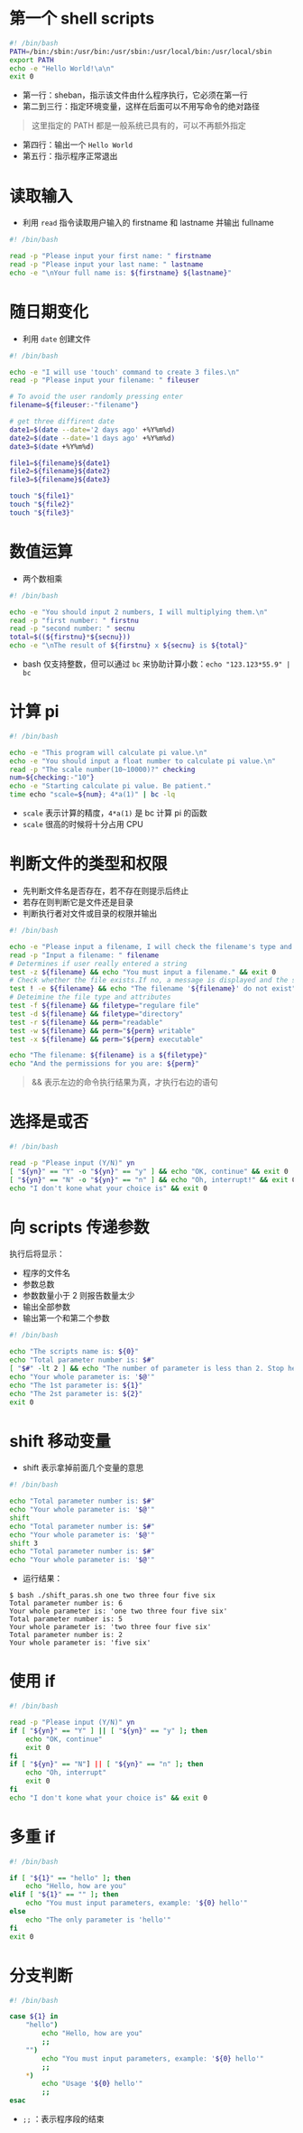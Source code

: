 # 第一个 shell scripts

```bash
#! /bin/bash
PATH=/bin:/sbin:/usr/bin:/usr/sbin:/usr/local/bin:/usr/local/sbin
export PATH
echo -e "Hello World!\a\n"
exit 0
```

- 第一行：sheban，指示该文件由什么程序执行，它必须在第一行
- 第二到三行：指定环境变量，这样在后面可以不用写命令的绝对路径

> 这里指定的 PATH 都是一般系统已具有的，可以不再额外指定

- 第四行：输出一个 `Hello World` 
- 第五行：指示程序正常退出

# 读取输入

- 利用 `read` 指令读取用户输入的 firstname 和 lastname 并输出 fullname

```bash
#! /bin/bash

read -p "Please input your first name: " firstname
read -p "Please input your last name: " lastname
echo -e "\nYour full name is: ${firstname} ${lastname}"
```

# 随日期变化

- 利用 `date` 创建文件

```bash
#! /bin/bash

echo -e "I will use 'touch' command to create 3 files.\n"
read -p "Please input your filename: " fileuser

# To avoid the user randomly pressing enter
filename=${fileuser:-"filename"}

# get three diffirent date
date1=$(date --date='2 days ago' +%Y%m%d)
date2=$(date --date='1 days ago' +%Y%m%d)
date3=$(date +%Y%m%d)

file1=${filename}${date1}
file2=${filename}${date2}
file3=${filename}${date3}

touch "${file1}"
touch "${file2}"
touch "${file3}"
```

# 数值运算

- 两个数相乘

```bash
#! /bin/bash

echo -e "You should input 2 numbers, I will multiplying them.\n"
read -p "first number: " firstnu
read -p "second number: " secnu
total=$((${firstnu}*${secnu}))
echo -e "\nThe result of ${firstnu} x ${secnu} is ${total}"
```

- bash 仅支持整数，但可以通过 `bc` 来协助计算小数：`echo "123.123*55.9" | bc` 

# 计算 pi

```bash
#! /bin/bash

echo -e "This program will calculate pi value.\n"
echo -e "You should input a float number to calculate pi value.\n"
read -p "The scale number(10~10000)?" checking
num=${checking:-"10"}
echo -e "Starting calculate pi value. Be patient."
time echo "scale=${num}; 4*a(1)" | bc -lq
```

- `scale` 表示计算的精度，`4*a(1)` 是 bc 计算 pi 的函数
- `scale` 很高的时候将十分占用 CPU

# 判断文件的类型和权限

- 先判断文件名是否存在，若不存在则提示后终止
- 若存在则判断它是文件还是目录
- 判断执行者对文件或目录的权限并输出

```bash
#! /bin/bash

echo -e "Please input a filename, I will check the filename's type and permission.\n"
read -p "Input a filename: " filename
# Determines if user really entered a string
test -z ${filename} && echo "You must input a filename." && exit 0
# Check whether the file exists.If no, a message is displayed and the script exits
test ! -e ${filename} && echo "The filename '${filename}' do not exist" && exit 0
# Deteimine the file type and attributes
test -f ${filename} && filetype="regulare file"
test -d ${filename} && filetype="directory"
test -r ${filename} && perm="readable"
test -w ${filename} && perm="${perm} writable"
test -x ${filename} && perm="${perm} executable"

echo "The filename: ${filename} is a ${filetype}"
echo "And the permissions for you are: ${perm}"
```

> && 表示左边的命令执行结果为真，才执行右边的语句

# 选择是或否

```bash
#! /bin/bash

read -p "Please input (Y/N)" yn
[ "${yn}" == "Y" -o "${yn}" == "y" ] && echo "OK, continue" && exit 0
[ "${yn}" == "N" -o "${yn}" == "n" ] && echo "Oh, interrupt!" && exit 0
echo "I don't kone what your choice is" && exit 0
```

# 向 scripts 传递参数

执行后将显示：

- 程序的文件名
- 参数总数
- 参数数量小于 2 则报告数量太少
- 输出全部参数
- 输出第一个和第二个参数

```bash
#! /bin/bash

echo "The scripts name is: ${0}"
echo "Total parameter number is: $#"
[ "$#" -lt 2 ] && echo "The number of parameter is less than 2. Stop here." && exit 0
echo "Your whole parameter is: '$@'"
echo "The 1st parameter is: ${1}"
echo "The 2st parameter is: ${2}"
exit 0
```

# shift 移动变量

- shift 表示拿掉前面几个变量的意思

```bash
#! /bin/bash

echo "Total parameter number is: $#"
echo "Your whole parameter is: '$@'"
shift
echo "Total parameter number is: $#"
echo "Your whole parameter is: '$@'"
shift 3
echo "Total parameter number is: $#"
echo "Your whole parameter is: '$@'"
```

- 运行结果：

```
$ bash ./shift_paras.sh one two three four five six
Total parameter number is: 6
Your whole parameter is: 'one two three four five six'
Total parameter number is: 5
Your whole parameter is: 'two three four five six'
Total parameter number is: 2
Your whole parameter is: 'five six'
```

# 使用 if

```bash
#! /bin/bash

read -p "Please input (Y/N)" yn
if [ "${yn}" == "Y" ] || [ "${yn}" == "y" ]; then
    echo "OK, continue"
    exit 0
fi
if [ "${yn}" == "N"] || [ "${yn}" == "n" ]; then
    echo "Oh, interrupt"
    exit 0
fi
echo "I don't kone what your choice is" && exit 0
```

# 多重 if

```bash
#! /bin/bash

if [ "${1}" == "hello" ]; then
    echo "Hello, how are you"
elif [ "${1}" == "" ]; then
    echo "You must input parameters, example: '${0} hello'"
else
    echo "The only parameter is 'hello'"
fi
exit 0
```

# 分支判断

```bash
#! /bin/bash

case ${1} in
    "hello")
        echo "Hello, how are you"
        ;;  
    "") 
        echo "You must input parameters, example: '${0} hello'"
        ;;  
    *)  
        echo "Usage '${0} hello'"
        ;;  
esac

```

- `;;` ：表示程序段的结束
